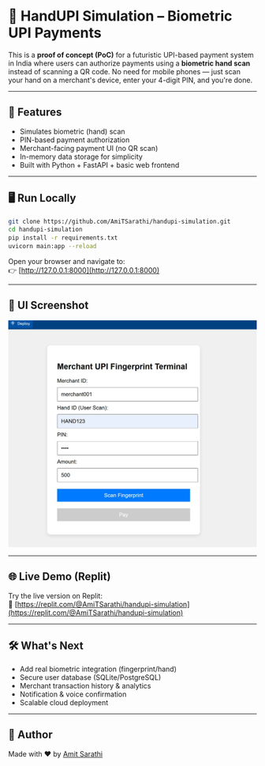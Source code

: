 # 🤚 HandUPI Simulation – Biometric UPI Payments

This is a **proof of concept (PoC)** for a futuristic UPI-based payment system in India where users can authorize payments using a **biometric hand scan** instead of scanning a QR code. No need for mobile phones — just scan your hand on a merchant's device, enter your 4-digit PIN, and you're done.

---

## 🚀 Features

- Simulates biometric (hand) scan
- PIN-based payment authorization
- Merchant-facing payment UI (no QR scan)
- In-memory data storage for simplicity
- Built with Python + FastAPI + basic web frontend

---

## 🖥️ Run Locally

```bash
git clone https://github.com/AmiTSarathi/handupi-simulation.git
cd handupi-simulation
pip install -r requirements.txt
uvicorn main:app --reload
```

Open your browser and navigate to:  
👉 [http://127.0.0.1:8000](http://127.0.0.1:8000)

---

## 📸 UI Screenshot

![Payment Simulation](https://github.com/AmiTSarathi/handupi-simulation/raw/main/IMG1.JPG)

---

## 🌐 Live Demo (Replit)

Try the live version on Replit:  
🔗 [https://replit.com/@AmiTSarathi/handupi-simulation](https://replit.com/@AmiTSarathi/handupi-simulation)

---

## 🛠️ What's Next

- Add real biometric integration (fingerprint/hand)
- Secure user database (SQLite/PostgreSQL)
- Merchant transaction history & analytics
- Notification & voice confirmation
- Scalable cloud deployment

---

## 🙌 Author

Made with ❤️ by [Amit Sarathi](https://github.com/AmiTSarathi)
